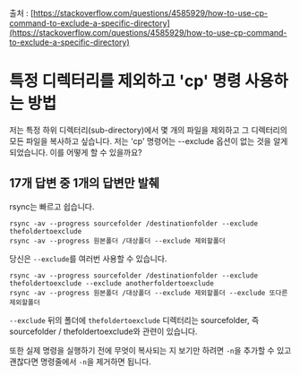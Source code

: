 출처 : [https://stackoverflow.com/questions/4585929/how-to-use-cp-command-to-exclude-a-specific-directory](https://stackoverflow.com/questions/4585929/how-to-use-cp-command-to-exclude-a-specific-directory)

# 특정 디렉터리를 제외하고 'cp' 명령 사용하는 방법

저는 특정 하위 디렉터리(sub-directory)에서 몇 개의 파일을 제외하고 그 디렉터리의 모든 파일을 복사하고 싶습니다. 저는 'cp' 명령어는 --exclude 옵션이 없는 것을 알게 되었습니다. 이를 어떻게 할 수 있을까요?

## 17개 답변 중 1개의 답변만 발췌
rsync는 빠르고 쉽습니다.
```shell
rsync -av --progress sourcefolder /destinationfolder --exclude thefoldertoexclude
rsync -av --progress 원본폴더 /대상폴더 --exclude 제외할폴더
```

당신은 `--exclude`를 여러번 사용할 수 있습니다.
```shell
rsync -av --progress sourcefolder /destinationfolder --exclude thefoldertoexclude --exclude anotherfoldertoexclude
rsync -av --progress 원본폴더 /대상폴더 --exclude 제외할폴더 --exclude 또다른제외할폴더
```

`--exclude` 뒤의 폴더에 `thefoldertoexclude` 디렉터리는 sourcefolder, 즉 sourcefolder / thefoldertoexclude와 관련이 있습니다.

또한 실제 명령을 실행하기 전에 무엇이 복사되는 지 보기만 하려면 `-n`을 추가할 수 있고 괜찮다면 명령줄에서 `-n`을 제거하면 됩니다.

